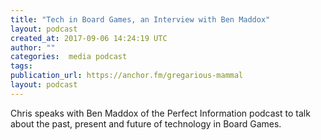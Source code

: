 ```yaml
---
title: "Tech in Board Games, an Interview with Ben Maddox"
layout: podcast
created_at: 2017-09-06 14:24:19 UTC
author: ""
categories:  media podcast
tags:
publication_url: https://anchor.fm/gregarious-mammal
layout: podcast
---
```

Chris speaks with Ben Maddox of the Perfect Information podcast to talk about the past, present and future of technology in Board Games.